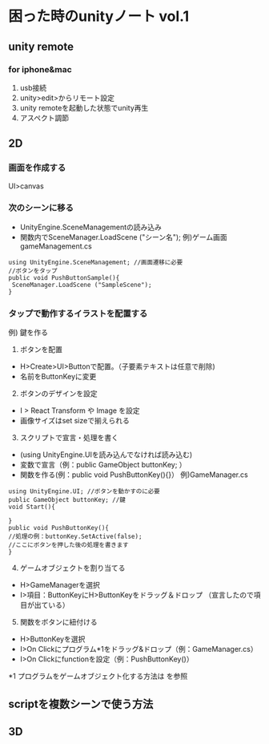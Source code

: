 # 困った時のunityノート vol.1

## unity remote
### for iphone&mac
1. usb接続
2. unity>edit>からリモート設定
3. unity remoteを起動した状態でunity再生
4. アスペクト調節

## 2D
### 画面を作成する
UI>canvas

### 次のシーンに移る
+ UnityEngine.SceneManagementの読み込み
+ 関数内でSceneManager.LoadScene ("シーン名");
例)ゲーム画面 gameManagement.cs
~~~
using UnityEngine.SceneManagement; //画面遷移に必要
//ボタンをタップ
public void PushButtonSample(){
 SceneManager.LoadScene ("SampleScene");
}
~~~
### タップで動作するイラストを配置する
例) 鍵を作る
1. ボタンを配置
+ H>Create>UI>Buttonで配置。（子要素テキストは任意で削除)
+ 名前をButtonKeyに変更
2. ボタンのデザインを設定
+ I > React Transform や Image を設定
+ 画像サイズはset sizeで揃えられる
3. スクリプトで宣言・処理を書く
+ (using UnityEngine.UIを読み込んでなければ読み込む)
+ 変数で宣言（例：public GameObject buttonKey; ）
+ 関数を作る(例：public void PushButtonKey(){}）
例)GameManager.cs
~~~
using UnityEngine.UI; //ボタンを動かすのに必要
public GameObject buttonKey; //鍵
void Start(){
 
}
public void PushButtonKey(){
//処理の例：buttonKey.SetActive(false);
//ここにボタンを押した後の処理を書きます
}
~~~
4. ゲームオブジェクトを割り当てる
+ H>GameManagerを選択
+ I>項目：ButtonKeyにH>ButtonKeyをドラッグ＆ドロップ
（宣言したので項目が出ている）
5. 関数をボタンに紐付ける
+ H>ButtonKeyを選択
+ I>On Clickにプログラム*1をドラッグ&ドロップ（例：GameManager.cs）
+ I>On Clickにfunctionを設定（例：PushButtonKey()）

*1 プログラムをゲームオブジェクト化する方法は を参照


## scriptを複数シーンで使う方法


## 3D

